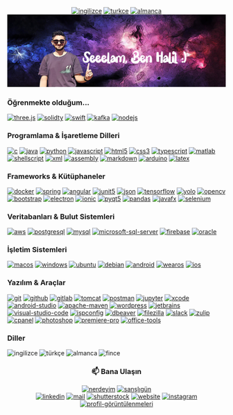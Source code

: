 <div align="center">
    <a href="README.md"><img alt="ingilizce" src="https://custom-icon-badges.demolab.com/badge/İngilizce-f56224?logo=english&color=c21833&labelColor=172568"></a>
    <a href="README_TR.md"><img alt="turkce" src="https://custom-icon-badges.demolab.com/badge/Türkçe-f56224?logo=turkish&color=dd1421&labelColor=white"></a>
    <a href="README_DE.md"><img alt="almanca" src="https://custom-icon-badges.demolab.com/badge/Almanca-f56224?logo=german&color=000000&labelColor=f5ce32"></a>
    <br>
    <img alt="banner-turkish" src="https://raw.githubusercontent.com/haliluluoglu/haliluluoglu/master/assets/banner-turkish.png">
</div>

<div align="left">
<h3>Öğrenmekte olduğum...</h3>
    <a href="https://threejs.org"><img alt="three.js" src="https://img.shields.io/badge/Three.js-000000?logo=three.js&logoColor=white"></a>
    <a href="https://docs.soliditylang.org"><img alt="solidty" src="https://img.shields.io/badge/Solidity-363636?logo=solidity&logoColor=white"></a>
    <a href="https://developer.apple.com/swift"><img alt="swift" src="https://img.shields.io/badge/Swift-F05138?logo=swift&logoColor=white"></a>
    <a href="https://kafka.apache.org"><img alt="kafka" src="https://img.shields.io/badge/Kafka-231F20?logo=apache-kafka&logoColor=white"></a>
    <a href="https://nodejs.org"><img alt="nodejs" src="https://img.shields.io/badge/Node.js-339933?logo=node.js&logoColor=white"></a>
<h3>Programlama & İşaretleme Dilleri</h3>
    <a href="https://www.cprogramming.com"><img alt="c" src="https://custom-icon-badges.demolab.com/badge/C-bd0843?logo=c-in-hexagon&logoColor=white"></a>
    <a href="https://www.java.com"><img alt="java" src="https://custom-icon-badges.demolab.com/badge/Java-4673ad.svg?logo=java&logoColor=white"></a>
    <a href="https://www.python.org"><img alt="python" src="https://img.shields.io/badge/Python-2e4f70?logo=python&logoColor=white"></a>
    <a href="https://www.javascript.com"><img alt="javascript" src="https://img.shields.io/badge/JavaScript-F7DF1E?logo=javascript&logoColor=black"></a>
    <a href="https://html.com"><img alt="html5" src="https://img.shields.io/badge/HTML5-E34F26?logo=html5&logoColor=white"></a>
    <a href="https://www.w3.org/Style/CSS"><img alt="css3" src="https://img.shields.io/badge/CSS-1572B6?logo=css3&logoColor=white"></a>
    <a href="https://www.typescriptlang.org"><img alt="typescript" src="https://img.shields.io/badge/TypeScript-3178C6?logo=typescript&logoColor=white"></a>
    <a href="https://www.mathworks.com"><img alt="matlab" src="https://custom-icon-badges.demolab.com/badge/Matlab-000000?logo=matlab&logoColor=white"></a>
    <a href="https://www.shellscript.sh"><img alt="shellscript" src="https://custom-icon-badges.demolab.com/badge/Shell Script-ffff00?logo=shell-scrript&logoColor=white"></a>
    <a href="https://www.w3.org/XML"><img alt="xml" src="https://custom-icon-badges.demolab.com/badge/XML & XSLT-00fff0?logo=xml&logoColor=white"></a>
    <a href="https://www.intel.com/content/dam/develop/external/us/en/documents/introduction-to-x64-assembly-181178.pdf"><img alt="assembly" src="https://custom-icon-badges.demolab.com/badge/Assembly-525252?logo=asm-hex&logoColor=white"></a>
    <a href="https://www.markdownguide.org"><img alt="markdown" src="https://img.shields.io/badge/Markdown-000000?logo=markdown&logoColor=white"></a>
    <a href="https://www.arduino.cc"><img alt="arduino" src="https://img.shields.io/badge/Arduino-00979D?logo=arduino&logoColor=white"></a>
    <a href="https://www.latex-project.org"><img alt="latex" src="https://img.shields.io/badge/LaTeX-008080?logo=latex&logoColor=white"></a>
<h3>Frameworks & Kütüphaneler</h3>
    <a href="https://www.docker.com"><img alt="docker" src="https://img.shields.io/badge/Docker-2496ED?logo=docker&logoColor=white"></a>
    <a href="https://spring.io"><img alt="spring" src="https://img.shields.io/badge/Spring-6DB33F?logo=spring&logoColor=white"></a>
    <a href="https://angular.io"><img alt="angular" src="https://img.shields.io/badge/Angular-DD0031?logo=angular&logoColor=white"></a>
    <a href="https://junit.org"><img alt="junit5" src="https://img.shields.io/badge/Junit5-25A162?logo=junit5&logoColor=white"></a>
    <a href="https://www.json.org"><img alt="json" src="https://img.shields.io/badge/Json-000000?logo=json&logoColor=white"></a>
    <a href="https://www.tensorflow.org"><img alt="tensorflow" src="https://img.shields.io/badge/Tensorflow-FF6F00?logo=tensorflow&logoColor=white"></a>
    <a href="https://pjreddie.com/darknet/yolo"><img alt="yolo" src="https://img.shields.io/badge/YOLO-00FFFF?logo=yolo&logoColor=red"></a>
    <a href="https://opencv.org"><img alt="opencv" src="https://img.shields.io/badge/OpenCV-5C3EE8?logo=opencv&logoColor=white"></a>
    <a href="https://getbootstrap.com"><img alt="bootstrap" src="https://img.shields.io/badge/Bootstrap-7952B3?logo=bootstrap&logoColor=white"></a>
    <a href="https://www.electronjs.org"><img alt="electron" src="https://img.shields.io/badge/Electron-47848F?logo=electron&logoColor=white"></a>
    <a href="https://ionicframework.com"><img alt="ionic" src="https://img.shields.io/badge/Ionic-3880FF?logo=ionic&logoColor=white"></a>
    <a href="https://riverbankcomputing.com/software/pyqt/intro"><img alt="pyqt5" src="https://img.shields.io/badge/PyQT5-41CD52?logo=qt&logoColor=white"></a>
    <a href="https://pandas.pydata.org"><img alt="pandas" src="https://img.shields.io/badge/pandas-150458?logo=pandas&logoColor=white"></a>
    <a href="https://openjfx.io"><img alt="javafx" src="https://custom-icon-badges.demolab.com/badge/JavaFX-579fcc?logo=javafx&logoColor=white"></a>
    <a href="https://www.selenium.dev"><img alt="selenium" src="https://img.shields.io/badge/Selenium-43B02A?logo=selenium&logoColor=white"></a>
<h3>Veritabanları & Bulut Sistemleri</h3>
    <a href="https://aws.amazon.com"><img alt="aws" src="https://img.shields.io/badge/AWS-232F3E?logo=amazon-aws&logoColor=white"></a>
    <a href="https://www.postgresql.org"><img alt="postgresql" src="https://img.shields.io/badge/PostgreSQL-4169E1?logo=postgresql&logoColor=white"></a>
    <a href="https://www.mysql.com"><img alt="mysql" src="https://img.shields.io/badge/MySQL-4479A1?logo=mysql&logoColor=white"></a>
    <a href="https://www.microsoft.com/en-us/sql-server"><img alt="microsoft-sql-server" src="https://img.shields.io/badge/Microsoft SQL Server-CC2927?logo=microsoft-SQL-Server&logoColor=white"></a>
    <a href="https://firebase.google.com"><img alt="firebase" src="https://img.shields.io/badge/Firebase-FFCA28?logo=firebase&logoColor=white"></a>
    <a href="https://www.oracle.com/database"><img alt="oracle" src="https://img.shields.io/badge/Oracle-3880FF?logo=oracle&logoColor=white"></a>
<h3>İşletim Sistemleri</h3>
    <a href="https://developer.apple.com"><img alt="macos" src="https://img.shields.io/badge/MacOS-000000?logo=macos&logoColor=white"></a>
    <a href="https://developer.microsoft.com"><img alt="windows" src="https://img.shields.io/badge/Windows-0078D6?logo=windows&logoColor=white"></a>
    <a href="https://ubuntu.com"><img alt="ubuntu" src="https://img.shields.io/badge/Ubuntu-E95420?logo=ubuntu&logoColor=white"></a>
    <a href="https://www.debian.org"><img alt="debian" src="https://img.shields.io/badge/Debian-A81D33?logo=debian&logoColor=white"></a>
    <a href="https://www.android.com"><img alt="android" src="https://img.shields.io/badge/Android-3DDC84?logo=android&logoColor=white"></a>
    <a href="https://wearos.google.com"><img alt="wearos" src="https://img.shields.io/badge/WearOS-4285F4?logo=wearos&logoColor=white"></a>
    <a href="https://developer.apple.com"><img alt="ios" src="https://img.shields.io/badge/iOS-000000?logo=ios&logoColor=white"></a>
<h3>Yazılım & Araçlar</h3>
    <a href="https://git-scm.com"><img alt="git" src="https://img.shields.io/badge/Git-F05032?logo=wordpress&logoColor=white"></a>
    <a href="https://github.com"><img alt="github" src="https://img.shields.io/badge/Github-181717?logo=github&logoColor=white"></a>
    <a href="https://about.gitlab.com"><img alt="gitlab" src="https://img.shields.io/badge/Gitlab-FC6D26?logo=gitlab&logoColor=white"></a>
    <a href="https://tomcat.apache.org"><img alt="tomcat" src="https://img.shields.io/badge/Tomcat-F8DC75?logo=apache-tomcat&logoColor=white"></a>
    <a href="https://www.postman.com"><img alt="postman" src="https://img.shields.io/badge/Postman-FF6C37?logo=postman&logoColor=white"></a>
    <a href="https://jupyter.org"><img alt="jupyter" src="https://img.shields.io/badge/Jupyter-F37626?logo=jupyter&logoColor=white"></a>
    <a href="https://developer.apple.com/xcode"><img alt="xcode" src="https://img.shields.io/badge/Xcode-147EFB?logo=xcode&logoColor=white"></a>
    <a href="https://developer.android.com/studio"><img alt="android-studio" src="https://img.shields.io/badge/Android Studio-3DDC84?logo=android-studio&logoColor=white"></a>
    <a href="https://maven.apache.org"><img alt="apache-maven" src="https://img.shields.io/badge/Maven-C71A36?logo=apache-maven&logoColor=white"></a>
    <a href="https://wordpress.com"><img alt="wordpress" src="https://img.shields.io/badge/WordPress-21759B?logo=wordpress&logoColor=white"></a>
    <a href="https://www.jetbrains.com"><img alt="jetbrains" src="https://img.shields.io/badge/Jetbrains IDEs-000000?logo=jetbrains&logoColor=white"></a>
    <a href="https://code.visualstudio.com"><img alt="visual-studio-code" src="https://img.shields.io/badge/Visual Studio Code-007ACC?logo=visual-studio-code&logoColor=white"></a>
    <a href="https://www.ispconfig.org"><img alt="ispconfig" src="https://custom-icon-badges.demolab.com/badge/ISPConfig-red?logo=ispconfig&logoColor=white"></a>
    <a href="https://dbeaver.io"><img alt="dbeaver" src="https://custom-icon-badges.demolab.com/badge/DBeaver-372923?logo=dbeaver-mono&logoColor=white"></a>
    <a href="https://filezilla-project.org"><img alt="filezilla" src="https://img.shields.io/badge/FileZilla-BF0000?logo=filezilla&logoColor=white"></a>
    <a href="https://slack.com"><img alt="slack" src="https://img.shields.io/badge/Slack-4A154B?logo=Slack&logoColor=white"></a>
    <a href="https://zulip.com"><img alt="zulip" src="https://img.shields.io/badge/Zulip-58a092?logo=Zulip&logoColor=white"></a>
    <a href="https://cpanel.net"><img alt="cpanel" src="https://img.shields.io/badge/Cpanel-FF6C2C?logo=cpanel&logoColor=white"></a>
    <a href="https://www.adobe.com/products/photoshop.html"><img alt="photoshop" src="https://img.shields.io/badge/Photoshop-31A8FF?logo=adobe-photoshop&logoColor=white"></a>
    <a href="https://www.adobe.com/products/premiere.html"><img alt="premiere-pro" src="https://img.shields.io/badge/Premiere Pro-9999FF?logo=adobe-photoshop&logoColor=white"></a>
    <a href="https://www.office.com"><img alt="office-tools" src="https://img.shields.io/badge/MS Office & iWork & Google Workspace-D83B01?logo=microsoft-office&logoColor=white"></a>
<h3>Diller</h3>
    <img alt="ingilizce" src="https://custom-icon-badges.demolab.com/badge/English-Akıcı-f56224?logo=english&color=c21833&labelColor=172568">
    <img alt="türkçe" src="https://custom-icon-badges.demolab.com/badge/Turkish-Anadil-f56224?logo=turkish&color=dd1421&labelColor=white">
    <img alt="almanca" src="https://custom-icon-badges.demolab.com/badge/German-Ortalama-f56224?logo=german&color=000000&labelColor=f5ce32">
    <img alt="fince" src="https://custom-icon-badges.demolab.com/badge/Finnish-Başlangıç-f56224?logo=finnish&color=white&labelColor=224172">
</div>

<div align="center">
    <h3>📫 Bana Ulaşın</h3>
    <a href="https://goo.gl/maps/P8Zzcjt6oxB2CSnWA"><img alt="nerdeyim" src="https://img.shields.io/badge/Stockholm, İsveç-c21833?style=for-the-badge&logo=pinboard&logoColor=white"></a>
    <a href="https://www.buymeacoffee.com/haliluluoglu"><img alt="sanşlıgün" src="https://img.shields.io/badge/Nezaket :)-FFDD00?style=for-the-badge&logo=buymeacoffee&logoColor=white"></a>
    <br>
    <a href="https://www.linkedin.com/in/halil-ibrahim-uluoglu"><img alt="linkedin" src="https://img.shields.io/badge/Linkedin-0A66C2?style=for-the-badge&logo=linkedin&logoColor=white"></a>
    <a href="mailto:haliluluoglu@gmail.com?bcc=mail@haliluluoglu.com&subject=From Github:"><img alt="mail" src="https://img.shields.io/badge/Mail-EA4335?style=for-the-badge&logo=gmail&logoColor=white"></a>
    <a href="https://www.shutterstock.com/g/Halil+Uluoglu"><img alt="shutterstock" src="https://img.shields.io/badge/Shutterstock-EE2B24?style=for-the-badge&logo=shutterstock&logoColor=white"></a>
    <a href="https://www.haliluluoglu.com"><img alt="website" src="https://custom-icon-badges.demolab.com/badge/Website-4285F4?style=for-the-badge&logo=website&logoColor=white"></a>
    <a href="https://www.instagram.com/halil.uluoglu"><img alt="instagram" src="https://img.shields.io/badge/Instagram-E4405F?style=for-the-badge&logo=instagram&logoColor=white"></a>
    <br>
    <a href="https://www.github.com/haliluluoglu/haliluluoglu"><img alt="profil-görüntülenmeleri" src="https://komarev.com/ghpvc/?username=haliluluoglu&style=flat-square"></a>
</div>


